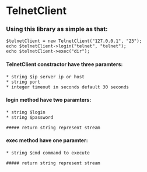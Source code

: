 # TelnetClient

### Using this library as simple as that:

    $telnetClient = new TelnetClient("127.0.0.1", "23");
    echo $telnetClient->login("telnet", "telnet");
    echo $telnetClient->exec("dir");

#### TelnetClient constractor have three paramters:

    * string $ip server ip or host
    * string port
    * integer timeout in seconds default 30 seconds

#### login method have two paramters:

    * string $login
    * string $password

    ##### return string represent stream

#### exec method have one paramter:

    * string $cmd command to execute

    ##### return string represent stream